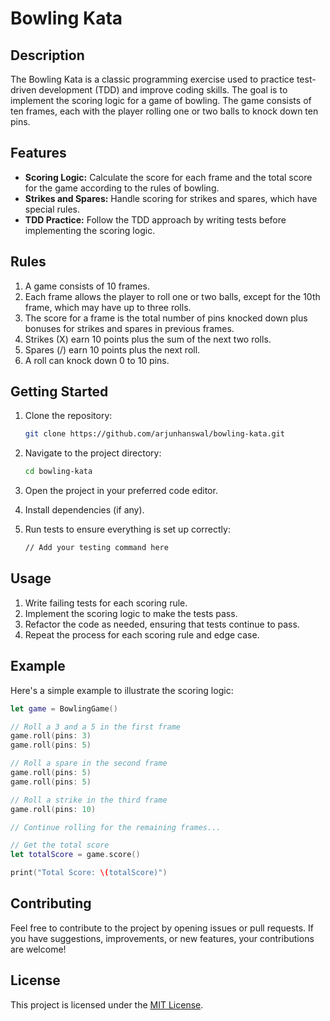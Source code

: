 # Bowling Kata

## Description

The Bowling Kata is a classic programming exercise used to practice test-driven development (TDD) and improve coding skills. The goal is to implement the scoring logic for a game of bowling. The game consists of ten frames, each with the player rolling one or two balls to knock down ten pins.

## Features

- **Scoring Logic:** Calculate the score for each frame and the total score for the game according to the rules of bowling.
- **Strikes and Spares:** Handle scoring for strikes and spares, which have special rules.
- **TDD Practice:** Follow the TDD approach by writing tests before implementing the scoring logic.

## Rules

1. A game consists of 10 frames.
2. Each frame allows the player to roll one or two balls, except for the 10th frame, which may have up to three rolls.
3. The score for a frame is the total number of pins knocked down plus bonuses for strikes and spares in previous frames.
4. Strikes (X) earn 10 points plus the sum of the next two rolls.
5. Spares (/) earn 10 points plus the next roll.
6. A roll can knock down 0 to 10 pins.

## Getting Started

1. Clone the repository:

    ```bash
    git clone https://github.com/arjunhanswal/bowling-kata.git
    ```

2. Navigate to the project directory:

    ```bash
    cd bowling-kata
    ```

3. Open the project in your preferred code editor.

4. Install dependencies (if any).

5. Run tests to ensure everything is set up correctly:

    ```bash
    // Add your testing command here
    ```

## Usage

1. Write failing tests for each scoring rule.
2. Implement the scoring logic to make the tests pass.
3. Refactor the code as needed, ensuring that tests continue to pass.
4. Repeat the process for each scoring rule and edge case.

## Example

Here's a simple example to illustrate the scoring logic:

```swift
let game = BowlingGame()

// Roll a 3 and a 5 in the first frame
game.roll(pins: 3)
game.roll(pins: 5)

// Roll a spare in the second frame
game.roll(pins: 5)
game.roll(pins: 5)

// Roll a strike in the third frame
game.roll(pins: 10)

// Continue rolling for the remaining frames...

// Get the total score
let totalScore = game.score()

print("Total Score: \(totalScore)")
```

## Contributing

Feel free to contribute to the project by opening issues or pull requests. If you have suggestions, improvements, or new features, your contributions are welcome!

## License

This project is licensed under the [MIT License](LICENSE).
